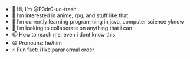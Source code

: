 - 👋 Hi, I’m @P3dr0-uc-trash
- 👀 I’m interested in anime, rpg, and stuff like that
- 🌱 I’m currently learning programming in java, computer science yknow
- 💞️ I’m looking to collaborate on anything that i can
- 📫 How to reach me, even i dont know this
- 😄 Pronouns: he/him
- ⚡ Fun fact: i like paranormal order

<!---
P3dr0-uc-trash/P3dr0-uc-trash is a ✨ special ✨ repository because its `README.md` (this file) appears on your GitHub profile.
You can click the Preview link to take a look at your changes.
--->
